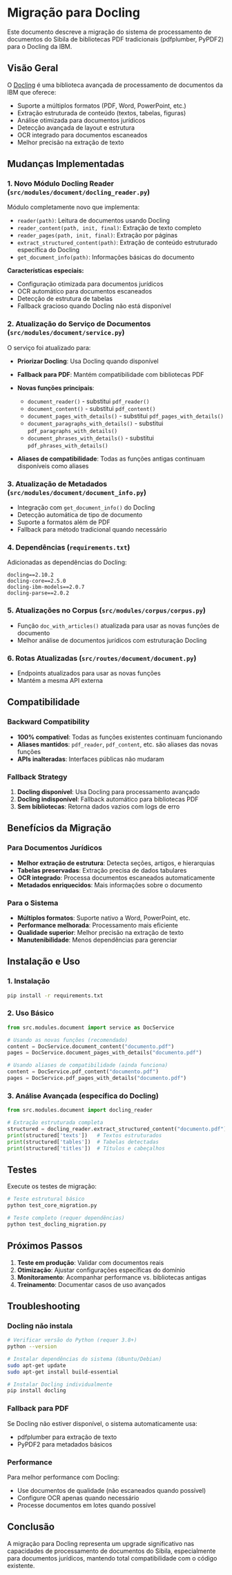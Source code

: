 # Migração para Docling

Este documento descreve a migração do sistema de processamento de documentos do Sibila de bibliotecas PDF tradicionais (pdfplumber, PyPDF2) para o Docling da IBM.

## Visão Geral

O [Docling](https://github.com/DS4SD/docling) é uma biblioteca avançada de processamento de documentos da IBM que oferece:

- Suporte a múltiplos formatos (PDF, Word, PowerPoint, etc.)
- Extração estruturada de conteúdo (textos, tabelas, figuras)
- Análise otimizada para documentos jurídicos
- Detecção avançada de layout e estrutura
- OCR integrado para documentos escaneados
- Melhor precisão na extração de texto

## Mudanças Implementadas

### 1. Novo Módulo Docling Reader (`src/modules/document/docling_reader.py`)

Módulo completamente novo que implementa:

- `reader(path)`: Leitura de documentos usando Docling
- `reader_content(path, init, final)`: Extração de texto completo
- `reader_pages(path, init, final)`: Extração por páginas
- `extract_structured_content(path)`: Extração de conteúdo estruturado específica do Docling
- `get_document_info(path)`: Informações básicas do documento

**Características especiais:**

- Configuração otimizada para documentos jurídicos
- OCR automático para documentos escaneados
- Detecção de estrutura de tabelas
- Fallback gracioso quando Docling não está disponível

### 2. Atualização do Serviço de Documentos (`src/modules/document/service.py`)

O serviço foi atualizado para:

- **Priorizar Docling**: Usa Docling quando disponível
- **Fallback para PDF**: Mantém compatibilidade com bibliotecas PDF
- **Novas funções principais**:
  - `document_reader()` - substitui `pdf_reader()`
  - `document_content()` - substitui `pdf_content()`
  - `document_pages_with_details()` - substitui `pdf_pages_with_details()`
  - `document_paragraphs_with_details()` - substitui `pdf_paragraphs_with_details()`
  - `document_phrases_with_details()` - substitui `pdf_phrases_with_details()`

- **Aliases de compatibilidade**: Todas as funções antigas continuam disponíveis como aliases

### 3. Atualização de Metadados (`src/modules/document/document_info.py`)

- Integração com `get_document_info()` do Docling
- Detecção automática de tipo de documento
- Suporte a formatos além de PDF
- Fallback para método tradicional quando necessário

### 4. Dependências (`requirements.txt`)

Adicionadas as dependências do Docling:

```
docling==2.10.2
docling-core==2.5.0
docling-ibm-models==2.0.7
docling-parse==2.0.2
```

### 5. Atualizações no Corpus (`src/modules/corpus/corpus.py`)

- Função `doc_with_articles()` atualizada para usar as novas funções de documento
- Melhor análise de documentos jurídicos com estruturação Docling

### 6. Rotas Atualizadas (`src/routes/document/document.py`)

- Endpoints atualizados para usar as novas funções
- Mantém a mesma API externa

## Compatibilidade

### Backward Compatibility

- **100% compatível**: Todas as funções existentes continuam funcionando
- **Aliases mantidos**: `pdf_reader`, `pdf_content`, etc. são aliases das novas funções
- **APIs inalteradas**: Interfaces públicas não mudaram

### Fallback Strategy

1. **Docling disponível**: Usa Docling para processamento avançado
2. **Docling indisponível**: Fallback automático para bibliotecas PDF
3. **Sem bibliotecas**: Retorna dados vazios com logs de erro

## Benefícios da Migração

### Para Documentos Jurídicos

- **Melhor extração de estrutura**: Detecta seções, artigos, e hierarquias
- **Tabelas preservadas**: Extração precisa de dados tabulares
- **OCR integrado**: Processa documentos escaneados automaticamente
- **Metadados enriquecidos**: Mais informações sobre o documento

### Para o Sistema

- **Múltiplos formatos**: Suporte nativo a Word, PowerPoint, etc.
- **Performance melhorada**: Processamento mais eficiente
- **Qualidade superior**: Melhor precisão na extração de texto
- **Manutenibilidade**: Menos dependências para gerenciar

## Instalação e Uso

### 1. Instalação

```bash
pip install -r requirements.txt
```

### 2. Uso Básico

```python
from src.modules.document import service as DocService

# Usando as novas funções (recomendado)
content = DocService.document_content("documento.pdf")
pages = DocService.document_pages_with_details("documento.pdf")

# Usando aliases de compatibilidade (ainda funciona)
content = DocService.pdf_content("documento.pdf")
pages = DocService.pdf_pages_with_details("documento.pdf")
```

### 3. Análise Avançada (específica do Docling)

```python
from src.modules.document import docling_reader

# Extração estruturada completa
structured = docling_reader.extract_structured_content("documento.pdf")
print(structured['texts'])   # Textos estruturados
print(structured['tables'])  # Tabelas detectadas
print(structured['titles'])  # Títulos e cabeçalhos
```

## Testes

Execute os testes de migração:

```bash
# Teste estrutural básico
python test_core_migration.py

# Teste completo (requer dependências)
python test_docling_migration.py
```

## Próximos Passos

1. **Teste em produção**: Validar com documentos reais
2. **Otimização**: Ajustar configurações específicas do domínio
3. **Monitoramento**: Acompanhar performance vs. bibliotecas antigas
4. **Treinamento**: Documentar casos de uso avançados

## Troubleshooting

### Docling não instala

```bash
# Verificar versão do Python (requer 3.8+)
python --version

# Instalar dependências do sistema (Ubuntu/Debian)
sudo apt-get update
sudo apt-get install build-essential

# Instalar Docling individualmente
pip install docling
```

### Fallback para PDF

Se Docling não estiver disponível, o sistema automaticamente usa:
- pdfplumber para extração de texto
- PyPDF2 para metadados básicos

### Performance

Para melhor performance com Docling:
- Use documentos de qualidade (não escaneados quando possível)
- Configure OCR apenas quando necessário
- Processe documentos em lotes quando possível

## Conclusão

A migração para Docling representa um upgrade significativo nas capacidades de processamento de documentos do Sibila, especialmente para documentos jurídicos, mantendo total compatibilidade com o código existente.